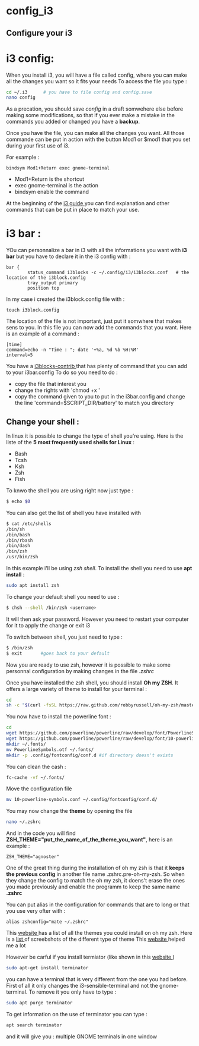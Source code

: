# config_i3

## Configure your i3 
# i3 config: 
When you install i3, you will have a file called config, where you can make all the changes you want so it fits your needs 
To access the file you type : 
``` bash 
cd ~/.i3      # you have to file config and config.save
nano config 
```
As a precation, you should save *config* in a draft somwehere else before making some modifications, so that if you ever make a mistake in the commands you added or changed you have a **backup**.

Once you have the file, you can make all the changes you want. All those commande can be put in action with the button Mod1 or $mod1 that you set during your first use of i3. 

For example : 
```
bindsym Mod1+Return exec gnome-terminal
```
* Mod1+Return is the shortcut 
* exec gnome-terminal  is the action 
* bindsym enable the command 

At the beginning of the [ i3 guide ](https://i3wm.org/docs/userguide.html) you can find explanation and other commands that can be put in place to match your use. 

# i3 bar : 
YOu can personnalize a bar in i3 with all the informations you want with **i3 bar** but you have to declare it in the i3 config with : 
```
bar {
        status_command i3blocks -c ~/.config/i3/i3blocks.conf   # the location of the i3block.config 
        tray_output primary
        position top
 ```
 In my case i created the i3block.config file with : 
 ```
 touch i3block.config
 ```
 The location of the file is not important, just put it somwhere that makes sens to you. 
 In this file you can now add the commands that you want. Here is an example of a command : 
 ```
[time]
command=echo -n "Time : "; date '+%a, %d %b %H:%M' 
interval=5
 ```
You have a [ i3blocks-contrib ](https://github.com/vivien/i3blocks-contrib) that has plenty of command that you can add to your i3bar.config 
To do so you need to do : 
* copy the file that interest you 
* change the rights with 'chmod +x <name of file>'
* copy the command given to you to put in the i3bar.config and change the line 'command=$SCRIPT_DIR/battery' to match you directory 
 

## Change your shell : 
In linux it is possible to change the type of shell you're using. Here is the liste of the **5 most frequently used shells for Linux** : 
* Bash 
* Tcsh 
* Ksh 
* Zsh 
* Fish 


To knwo the shell you are using right now just type : 
```bash 
$ echo $0 
```

You can also get the list of shell you have installed with 
```bash 
$ cat /etc/shells
/bin/sh
/bin/bash
/bin/rbash
/bin/dash
/bin/zsh
/usr/bin/zsh
```

In this example i'll be using *zsh shell*. 
To install the shell you need to use **apt install** : 
```bash 
sudo apt install zsh 
```

To change your default shell you need to use : 
```bash
$ chsh --shell /bin/zsh <username>        
```
It will then ask your password. However you need to restart your computer for it to apply the change or exit i3 

To switch between shell, you just need to type : 
```bash 
$ /bin/zsh
$ exit       #goes back to your default 
```

Now you are ready to use zsh, however it is possible to make some personnal configuration by making changes in the file *.zshrc* 


Once you have installed the zsh shell, you should install **Oh my ZSH**. It offers a large variety of theme to install for your terminal : 
```zsh 
cd
sh -c "$(curl -fsSL https://raw.github.com/robbyrussell/oh-my-zsh/master/tools/install.sh)"
``` 
You now have to install the powerline font : 
```zsh
cd
wget https://github.com/powerline/powerline/raw/develop/font/PowerlineSymbols.otf
wget https://github.com/powerline/powerline/raw/develop/font/10-powerline-symbols.conf
mkdir ~/.fonts/
mv PowerlineSymbols.otf ~/.fonts/
mkdir -p .config/fontconfig/conf.d #if directory doesn't exists
```
You can clean the cash : 
```zsh 
fc-cache -vf ~/.fonts/
```
Move the configuration file 
```zsh 
mv 10-powerline-symbols.conf ~/.config/fontconfig/conf.d/
```
You may now change the **theme** by opening the file 
```zsh 
nano ~/.zshrc 
```
And in the code you will find **ZSH_THEME="put_the_name_of_the_theme_you_want"**, here is an example : 
```
ZSH_THEME="agnoster"
```

One of the great thing during the installation of oh my zsh is that it **keeps the previous config** in another file name .zshrc.pre-oh-my-zsh. So when they change the config to match the oh my zsh, it doens't erase the ones you made previously and enable the programm to keep the same name **.zshrc** 

You can put alias in the configuration for commands that are to long or that you use very ofter with : 
```
alias zshconfig="mate ~/.zshrc"
```


This [ website ](https://github.com/robbyrussell/oh-my-zsh)has a list of all the themes you could install on oh my zsh. Here is a [ list ](https://github.com/robbyrussell/oh-my-zsh/wiki/Themes) of screebshots of the different type of theme
This [ website ](https://gist.github.com/renshuki/3cf3de6e7f00fa7e744a)  helped me a lot 

However be carful if you install termiator (like shown in this [ website ](https://gist.github.com/renshuki/3cf3de6e7f00fa7e744a) ) 
```zsh 
sudo apt-get install terminator
```
you can have a terminal that is very different from the one you had before. First of all it only changes the i3-sensible-terminal and not the gnome-terminal. To remove it you only have to type : 
```zsh 
sudo apt purge terminator
```
To get information on the use of terminator you can type :
```zsh 
apt search terminator 
```
and it will give you : multiple GNOME terminals in one window
 

